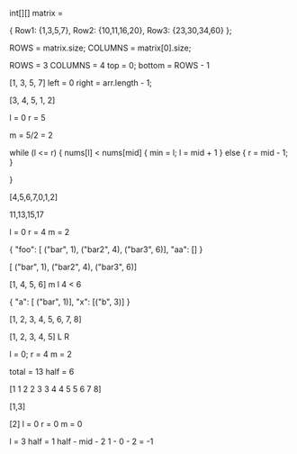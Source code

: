 
int[][] matrix = 

{
 Row1: {1,3,5,7},
 Row2: {10,11,16,20},
 Row3: {23,30,34,60}
};

ROWS = matrix.size;
COLUMNS = matrix[0].size;

ROWS = 3
COLUMNS = 4
top = 0;
bottom = ROWS - 1


[1, 3, 5, 7]
left = 0
right = arr.length - 1;


[3, 4, 5, 1, 2]

l = 0
r = 5

m = 5/2 = 2


while (l <= r) {
 nums[l] < nums[mid] {
 min = l;
 l = mid + 1
 } else {
  r = mid - 1;
} 

}



[4,5,6,7,0,1,2]

11,13,15,17

l = 0
r = 4
m = 2



{
  "foo": [ ("bar", 1), ("bar2", 4), ("bar3", 6)],
   "aa": []
}

[ ("bar", 1), ("bar2", 4), ("bar3", 6)]

[1, 4, 5, 6]
     m  l
4 < 6


{
"a": [ ("bar", 1)],
"x": [("b", 3)]
}



[1, 2, 3, 4, 5, 6, 7, 8]

[1, 2, 3, 4, 5]
L            R


l = 0;
r = 4
m = 2


total = 13
half = 6

[1 1 2 2 3 3 4 4 5 5 6 7 8]


[1,3]

[2]
l = 0
r = 0
m = 0

l = 3
half = 1
half - mid - 2
1 - 0 - 2 = -1
